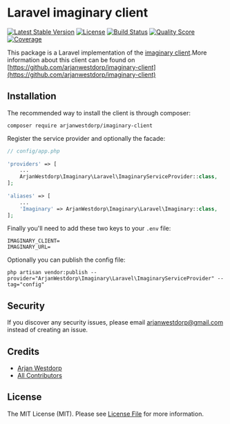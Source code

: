 # Laravel imaginary client
[![Latest Stable Version](https://poser.pugx.org/arjanwestdorp/laravel-imaginary-client/v/stable?format=flat-square)](https://packagist.org/packages/arjanwestdorp/laravel-imaginary-client)
[![License](https://poser.pugx.org/arjanwestdorp/laravel-imaginary-client/license?format=flat-square)](https://packagist.org/packages/arjanwestdorp/laravel-imaginary-client)
[![Build Status](https://img.shields.io/travis/arjanwestdorp/laravel-imaginary-client/master.svg?style=flat-square)](https://travis-ci.org/arjanwestdorp/laravel-imaginary-client)
[![Quality Score](https://img.shields.io/scrutinizer/g/arjanwestdorp/laravel-imaginary-client.svg?style=flat-square)](https://scrutinizer-ci.com/g/arjanwestdorp/laravel-imaginary-client)
[![Coverage](https://img.shields.io/scrutinizer/coverage/g/arjanwestdorp/laravel-imaginary-client.svg?style=flat-square)](https://scrutinizer-ci.com/g/arjanwestdorp/laravel-imaginary-client)

This package is a Laravel implementation of the [imaginary client](https://github.com/arjanwestdorp/imaginary-client).More information about this client can be found on [https://github.com/arjanwestdorp/imaginary-client](https://github.com/arjanwestdorp/imaginary-client)

## Installation

The recommended way to install the client is through composer:
~~~
composer require arjanwestdorp/imaginary-client
~~~

Register the service provider and optionally the facade:
~~~php
// config/app.php
 
'providers' => [
    ...
    ArjanWestdorp\Imaginary\Laravel\ImaginaryServiceProvider::class,
];
 
'aliases' => [
    ...
    'Imaginary' => ArjanWestdorp\Imaginary\Laravel\Imaginary::class,
];
~~~

Finally you'll need to add these two keys to your `.env` file:
```
IMAGINARY_CLIENT=
IMAGINARY_URL=
```

Optionally you can publish the config file:
~~~ 
php artisan vendor:publish --provider="ArjanWestdorp\Imaginary\Laravel\ImaginaryServiceProvider" --tag="config"
~~~

## Security

If you discover any security issues, please email arjanwestdorp@gmail.com instead of creating an issue.

## Credits

- [Arjan Westdorp](https://github.com/arjanwestdorp)
- [All Contributors](../../contributors)

## License

The MIT License (MIT). Please see [License File](LICENSE.md) for more information.

